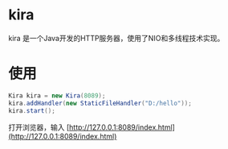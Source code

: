 # kira

kira 是一个Java开发的HTTP服务器，使用了NIO和多线程技术实现。

# 使用

```java
Kira kira = new Kira(8089);
kira.addHandler(new StaticFileHandler("D:/hello"));
kira.start();
```

打开浏览器，输入 [http://127.0.0.1:8089/index.html](http://127.0.0.1:8089/index.html)